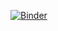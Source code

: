 [![Binder](https://mybinder.org/badge_logo.svg)](https://mybinder.org/v2/gh/jpmill09/Fairfax_MS4_Scenarios.git/HEAD?filepath=%2Fvoila%2Frender%2FMS4%20Area%20Scenarios%20for%20Github.ipynb)
